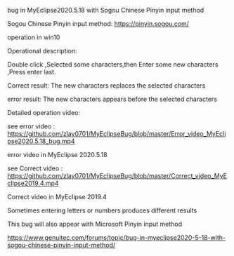 bug in MyEclipse2020.5.18  with Sogou Chinese Pinyin input method

Sogou Chinese Pinyin input method: https://pinyin.sogou.com/

operation in win10

Operational description:

Double click ,Selected some characters,then Enter some new characters ,Press enter last.

Correct result: The new characters replaces the selected characters

error result: The new characters appears before the selected characters

Detailed operation video:

see error video : https://github.com/zlay0701/MyEclipseBug/blob/master/Error_video_MyEclipse2020.5.18_bug.mp4

error video in MyEclipse 2020.5.18

see Correct video : https://github.com/zlay0701/MyEclipseBug/blob/master/Correct_video_MyEclipse2019.4.mp4

Correct video in MyEclipse 2019.4

Sometimes entering letters or numbers produces different results

This bug will also appear with Microsoft Pinyin input method

https://www.genuitec.com/forums/topic/bug-in-myeclipse2020-5-18-with-sogou-chinese-pinyin-input-method/




